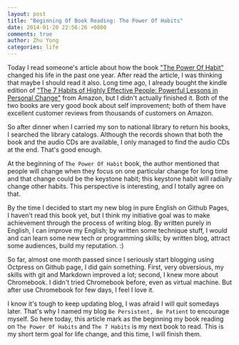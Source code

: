 ```yaml
---
layout: post
title: "Beginning Of Book Reading: The Power Of Habits"
date: 2014-01-20 22:56:26 +0800
comments: true
author: Zhu Yong
categories: life
---
```


Today I read someone's article about how the book ["The Power Of Habit"](http://www.amazon.com/gp/product/081298160X/ref=as_li_ss_tl?ie=UTF8&camp=1789&creative=390957&creativeASIN=081298160X&linkCode=as2&tag=zhuyong.me-20) changed his life in the past one year. After read the article, I was thinking that maybe I should read it also. Long time ago, I already bought the kindle edition of ["The 7 Habits of Highly Effective People: Powerful Lessons in Personal Change"](http://www.amazon.com/gp/product/1455892823/ref=as_li_ss_tl?ie=UTF8&camp=1789&creative=390957&creativeASIN=1455892823&linkCode=as2&tag=zhuyong.me-20) from Amazon, but I didn't actually finished it. Both of the two books are very good book about self improvement; both of them have excellent customer reviews from thousands of customers on Amazon. 

So after dinner when I carried my son to national library to return his books, I searched the library catalogs. Although the records shown that both the book and the audio CDs are available, I only managed to find the audio CDs at the end. That's good enough.

At the beginning of `The Power Of Habit` book, the author mentioned that people will change when they focus on one particular change for long time and that change could be the keystone habit; this keystone habit will radially change other habits. This perspective is interesting, and I totally agree on that. 

By the time I decided to start my new blog in pure English on Github Pages, I haven't read this book yet, but I think my initiative goal was to make achievement through the process of writing blog. By written purely in English, I can improve my English; by written some technique stuff, I would and can learn some new tech or programming skills; by written blog, attract some audiences, build my reputation. :)

So far, almost one month passed since I seriously start blogging using Octpress on Github page, I did gain something. First, very obversious, my skills with git and Markdown improved a lot; second, I knew more about Chromebook. I didn't tried Chromebook before, even as virtual machine. But after use Chromebook for few days, I feel I love it.

I know it's tough to keep updating blog, I was afraid I will quit somedays later. That's why I named my blog `Be Persistent, Be Patient` to encourage myself. So here today, this article mark as the beginning my book reading on `The Power Of Habits` and `The 7 Habits` is my next book to read. This is my short term goal for life change, and this time, I will finish them.